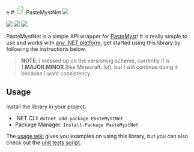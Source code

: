﻿e # <img src="./.github/icon.png" width="24"/> PasteMystNet ![](https://img.shields.io/badge/Status-Inactive-yellow?style=flat-square&logo=codesandbox)

[![](https://img.shields.io/badge/Powered%20By-.NET-blue?logo=microsoft&style=flat-square)](https://dotnet.microsoft.com)
[![](https://img.shields.io/badge/Made%20With-Visual%20Studio-blue?logo=visual-studio&style=flat-square)](https://visualstudio.microsoft.com)
[![](https://img.shields.io/nuget/v/PasteMystNet?label=NuGet&logo=nuget&style=flat-square)](https://www.nuget.org/packages/PasteMystNet)

PasteMystNet is a simple API wrapper for [PasteMyst](https://paste.myst.rs)! It is really simple to use and works with [any .NET platform](https://github.com/dotnet/standard/blob/master/docs/versions/netstandard2.0.md#platform-support), get started using this library by following the instructions below.

> **NOTE**: I messed up on the versioning scheme, currently it is 1.**MAJOR**.**MINOR** (like Minecraft, lol), but I will continue doing it because I want consistency.

## Usage

Install the library in your project.

* .NET CLI: `dotnet add package PasteMystNet`
* Package Manager: `Install-Package PasteMystNet`

The [usage wiki](https://github.com/dentolos19/PasteMystNet/wiki/Usage) gives you examples on using this library, but you can also check out the [unit tests script](./PasteMystNet.Tests/Operations.cs).
